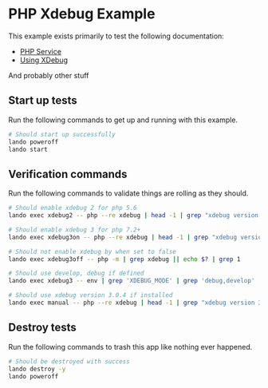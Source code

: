 # PHP Xdebug Example

This example exists primarily to test the following documentation:

* [PHP Service](https://docs.lando.dev/config/php.html)
* [Using XDebug](https://docs.lando.dev/config/php.html#using-xdebug)

And probably other stuff

## Start up tests

Run the following commands to get up and running with this example.

```bash
# Should start up successfully
lando poweroff
lando start
```

## Verification commands

Run the following commands to validate things are rolling as they should.

```bash
# Should enable xdebug 2 for php 5.6
lando exec xdebug2 -- php --re xdebug | head -1 | grep "xdebug version 2."

# Should enable xdebug 3 for php 7.2+
lando exec xdebug3on -- php --re xdebug | head -1 | grep "xdebug version 3."

# Should not enable xdebug by when set to false
lando exec xdebug3off -- php -m | grep xdebug || echo $? | grep 1

# Should use develop, debug if defined
lando exec xdebug3 -- env | grep 'XDEBUG_MODE' | grep 'debug,develop'

# Should use xdebug version 3.0.4 if installed
lando exec manual -- php --re xdebug | head -1 | grep "xdebug version 3.0.4"
```

## Destroy tests

Run the following commands to trash this app like nothing ever happened.

```bash
# Should be destroyed with success
lando destroy -y
lando poweroff
```
